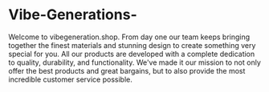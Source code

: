# Vibe-Generations-
Welcome to vibegeneration.shop. From day one our team keeps bringing together the finest materials and stunning design to create something very special for you. All our products are developed with a complete dedication to quality, durability, and functionality. We've made it our mission to not only offer the best products and great bargains, but to also provide the most incredible customer service possible.
